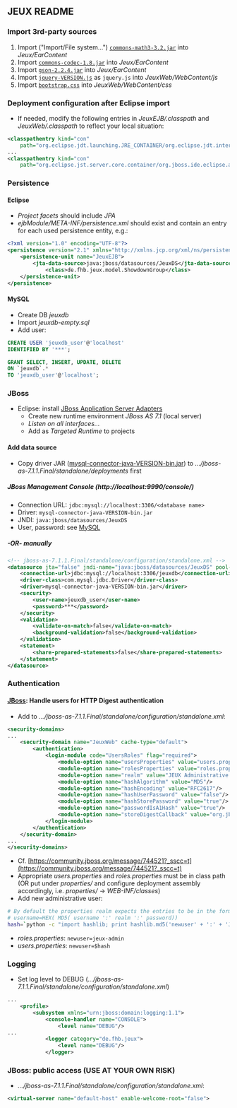 ## JEUX README

### Import 3rd-party sources

1. Import ("Import/File system...") [`commons-math3-3.2.jar`](http://commons.apache.org/proper/commons-math) into _Jeux/EarContent_
2. Import [`commons-codec-1.8.jar`](http://commons.apache.org/proper/commons-codec) into _Jeux/EarContent_
3. Import [`gson-2.2.4.jar`](http://code.google.com/p/google-gson/) into _Jeux/EarContent_
4. Import [`jquery-VERSION.js`](http://jquery.com/) as `jquery.js` into _JeuxWeb/WebContent/js_
5. Import [`bootstrap.css`](http://getbootstrap.com/) into _JeuxWeb/WebContent/css_

### Deployment configuration after Eclipse import

- If needed, modify the following entries in _JeuxEJB/.classpath_ and _JeuxWeb/.classpath_ to reflect your local situation:

```xml
<classpathentry kind="con" 
    path="org.eclipse.jdt.launching.JRE_CONTAINER/org.eclipse.jdt.internal.debug.ui.launcher.StandardVMType/java-7-openjdk-i386">
...
<classpathentry kind="con"
    path="org.eclipse.jst.server.core.container/org.jboss.ide.eclipse.as.core.server.runtime.runtimeTarget/JBoss 7.1 Runtime 1">
```

### Persistence

#### Eclipse


- _Project facets_ should include _JPA_
- _ejbModule/META-INF/persistence.xml_ should exist and contain an entry for each used persistence entity, e.g.:

```xml
<?xml version="1.0" encoding="UTF-8"?>
<persistence version="2.1" xmlns="http://xmlns.jcp.org/xml/ns/persistence" xmlns:xsi="http://www.w3.org/2001/XMLSchema-instance" xsi:schemaLocation="http://xmlns.jcp.org/xml/ns/persistence http://xmlns.jcp.org/xml/ns/persistence/persistence_2_1.xsd">
	<persistence-unit name="JeuxEJB">
		<jta-data-source>java:jboss/datasources/JeuxDS</jta-data-source>
        	<class>de.fhb.jeux.model.ShowdownGroup</class>
	</persistence-unit>
</persistence>
```


#### MySQL

- Create DB _jeuxdb_
- Import _jeuxdb-empty.sql_
- Add user:

```sql
CREATE USER 'jeuxdb_user'@'localhost' 
IDENTIFIED BY '***';

GRANT SELECT, INSERT, UPDATE, DELETE 
ON `jeuxdb`.* 
TO 'jeuxdb_user'@'localhost';
```


### JBoss

- Eclipse: install [JBoss Application Server Adapters](http://download.jboss.org/jbosstools/updates/webtools/kepler/)
    - Create new runtime environment _JBoss AS 7.1_ (local server)
    - _Listen on all interfaces..._
    - Add as _Targeted Runtime_ to projects

#### Add data source
- Copy driver JAR ([mysql-connector-java-VERSION-bin.jar](http://dev.mysql.com/downloads/connector/j/)) to  _.../jboss-as-7.1.1.Final/standalone/deployments_ first

##### JBoss Management Console (http://localhost:9990/console/)
- Connection URL: `jdbc:mysql://localhost:3306/<database name>`
- Driver: `mysql-connector-java-VERSION-bin.jar`
- JNDI: `java:jboss/datasources/JeuxDS`
- User, password: see <a href="#mysql-add-user">MySQL</a>


##### -OR- manually

```xml
<!-- jboss-as-7.1.1.Final/standalone/configuration/standalone.xml -->
<datasource jta="false" jndi-name="java:jboss/datasources/JeuxDS" pool-name="JeuxDS" enabled="true" use-ccm="false">
    <connection-url>jdbc:mysql://localhost:3306/jeuxdb</connection-url>
    <driver-class>com.mysql.jdbc.Driver</driver-class>
    <driver>mysql-connector-java-VERSION-bin.jar</driver>
    <security>
        <user-name>jeuxdb_user</user-name>
        <password>***</password>
    </security>
    <validation>
        <validate-on-match>false</validate-on-match>
        <background-validation>false</background-validation>
    </validation>
    <statement>
        <share-prepared-statements>false</share-prepared-statements>
    </statement>
</datasource>
```
                

### Authentication

#### [JBoss](http://www.jboss.org/jbossas/downloads): Handle users for HTTP Digest authentication

- Add to _.../jboss-as-7.1.1.Final/standalone/configuration/standalone.xml_:

```xml
<security-domains>
...
    <security-domain name="JeuxWeb" cache-type="default">
        <authentication>
            <login-module code="UsersRoles" flag="required">
                <module-option name="usersProperties" value="users.properties"/>
                <module-option name="rolesProperties" value="roles.properties"/>
                <module-option name="realm" value="JEUX Administrative view"/>
                <module-option name="hashAlgorithm" value="MD5"/>
                <module-option name="hashEncoding" value="RFC2617"/>
                <module-option name="hashUserPassword" value="false"/>
                <module-option name="hashStorePassword" value="true"/>
                <module-option name="passwordIsA1Hash" value="true"/>
                <module-option name="storeDigestCallback" value="org.jboss.security.auth.callback.RFC2617Digest"/>
            </login-module>
        </authentication>
    </security-domain>
...
</security-domains>
```

- Cf. [https://community.jboss.org/message/744521?_sscc=t](https://community.jboss.org/message/744521?_sscc=t)
- Appropriate _users.properties_ and _roles.properties_ must be in class path (OR put under _properties/_ and configure deployment assembly accordingly, i.e. _properties/_ -> _WEB-INF/classes_)
- Add new administrative user: 
```bash
# By default the properties realm expects the entries to be in the format: -
# username=HEX( MD5( username ':' realm ':' password))
hash=`python -c "import hashlib; print hashlib.md5('newuser' + ':' + 'JEUX Administrative view' + ':' + '***').hexdigest()"`
```
- _roles.properties_: `newuser=jeux-admin`
- _users.properties_: `newuser=$hash`

### Logging

- Set log level to DEBUG (_.../jboss-as-7.1.1.Final/standalone/configuration/standalone.xml_)

```xml
...
    <profile>
        <subsystem xmlns="urn:jboss:domain:logging:1.1">
            <console-handler name="CONSOLE">
                <level name="DEBUG"/>            
...
            <logger category="de.fhb.jeux">
                <level name="DEBUG"/>
            </logger>
```

### JBoss: public access (USE AT YOUR OWN RISK)

- _.../jboss-as-7.1.1.Final/standalone/configuration/standalone.xml_: 
```xml
<virtual-server name="default-host" enable-welcome-root="false">
```



